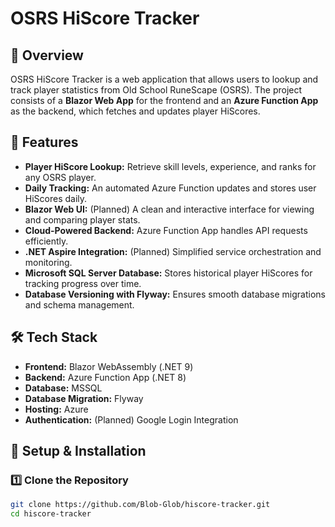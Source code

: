 # OSRS HiScore Tracker

## 📌 Overview
OSRS HiScore Tracker is a web application that allows users to lookup and track player statistics from Old School RuneScape (OSRS). The project consists of a **Blazor Web App** for the frontend and an **Azure Function App** as the backend, which fetches and updates player HiScores.

## 🚀 Features
- **Player HiScore Lookup:** Retrieve skill levels, experience, and ranks for any OSRS player.
- **Daily Tracking:** An automated Azure Function updates and stores user HiScores daily.
- **Blazor Web UI:** (Planned) A clean and interactive interface for viewing and comparing player stats.
- **Cloud-Powered Backend:** Azure Function App handles API requests efficiently.
- **.NET Aspire Integration:** (Planned) Simplified service orchestration and monitoring.
- **Microsoft SQL Server Database:** Stores historical player HiScores for tracking progress over time.
- **Database Versioning with Flyway:** Ensures smooth database migrations and schema management.

## 🛠️ Tech Stack
- **Frontend:** Blazor WebAssembly (.NET 9)
- **Backend:** Azure Function App (.NET 8)
- **Database:** MSSQL
- **Database Migration:** Flyway
- **Hosting:** Azure
- **Authentication:** (Planned) Google Login Integration

## 🔧 Setup & Installation

### 1️⃣ Clone the Repository
```sh
git clone https://github.com/Blob-Glob/hiscore-tracker.git
cd hiscore-tracker
